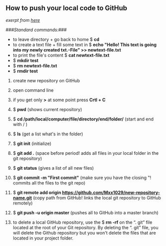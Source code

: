 ## How to push your local code to GitHub 

_exerpt from [here](https://www.youtube.com/watch?v=wrb7Gge9yoE)_

###*Standard commands:*###
- to leave directory + go back to home $ **cd**
- to create a text file + fill some text in $ **echo "Hello! This text is going into my newly created txt.-File" >> newtext-file.txt**
- to print the file's content $ **cat newtext-file.txt**
- $ **mkdir test**
- $ **rm newtext-file.txt**
- $ **rmdir test**

1. create new repository on GitHub 

2. open command line

3. if you get only **>** at some point press **Crtl + C**

4. $ **pwd**    (shows current repository)

5. $ **cd /path/local/computer/file/directory/end/folder/**    (start and end with / )

6. $ **ls**     (get a list what's in the folder)

7. $ **git init**     (initialize)

8. $ **git add .**    (space before period! adds all files in your local folder in the git repository)

9. $ **git status**   (gives a list of all new files)

10. $ **git commit -m "First commit"**   (make sure you have the closing "! commits all the files to the git repo)

11. $ **git remote add origin https://github.com/Mxx1029/new-repository-name.git**    (copy path from GitHub! links the local git repository to GitHub remotely)

12. $ **git push -u origin master**     (pushes all to GitHub into a master branch)

13. to delete a local GitHub repository, use the $ **rm -rf** on the “. git” file located at the root of your Git repository. By deleting the “. git” file, you will delete the Github repository but you won't delete the files that are located in your project folder.

